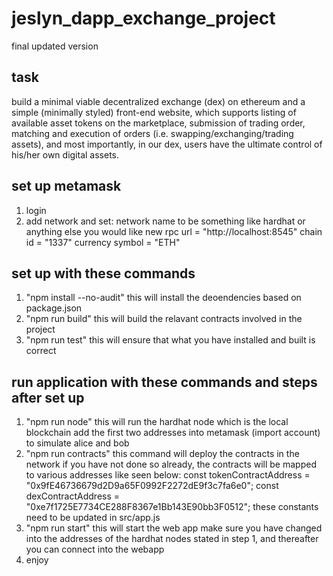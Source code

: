 # jeslyn_dapp_exchange_project
final updated version

## task
build a minimal viable decentralized exchange (dex) on ethereum and a simple (minimally styled) front-end website, which supports listing of available asset tokens on the marketplace, submission of trading order, matching and execution of orders (i.e. swapping/exchanging/trading assets), and most importantly, in our dex, users have the ultimate control of his/her own digital assets.

## set up metamask
1. login
2. add network and set:
network name to be something like hardhat or anything else you would like
new rpc url = "http://localhost:8545"
chain id = "1337"
currency symbol = "ETH"

## set up with these commands
1. "npm install --no-audit"
this will install the deoendencies based on package.json
2. "npm run build"
this will build the relavant contracts involved in the project
3. "npm run test"
this will ensure that what you have installed and built is correct

## run application with these commands and steps after set up
1. "npm run node"
this will run the hardhat node which is the local blockchain
add the first two addresses into metamask (import account) to simulate alice and bob
2. "npm run contracts"
this command will deploy the contracts in the network if you have not done so already, the contracts will be mapped to various addresses like seen below:
const tokenContractAddress = "0x9fE46736679d2D9a65F0992F2272dE9f3c7fa6e0";
const dexContractAddress = "0xe7f1725E7734CE288F8367e1Bb143E90bb3F0512";
these constants need to be updated in src/app.js
3. "npm run start"
this will start the web app
make sure you have changed into the addresses of the hardhat nodes stated in step 1, and thereafter you can connect into the webapp
4. enjoy
